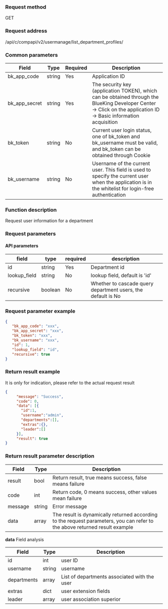 ### Request method

GET


### Request address

/api/c/compapi/v2/usermanage/list_department_profiles/


### Common parameters

| Field | Type | Required | Description |
|-----------|------------|--------|------------|
| bk_app_code | string | Yes | Application ID |
| bk_app_secret| string | Yes | The security key (application TOKEN), which can be obtained through the BlueKing Developer Center -> Click on the application ID -> Basic information acquisition|
| bk_token | string | No | Current user login status, one of bk_token and bk_username must be valid, and bk_token can be obtained through Cookie |
| bk_username | string | No | Username of the current user. This field is used to specify the current user when the application is in the whitelist for login-free authentication |


### Function description

Request user information for a department

### Request parameters




#### API parameters

| field | type | required | description |
|-----------|------------|--------|------------|
| id | string | Yes | Department id |
| lookup_field | string | No | lookup field, default is 'id' |
| recursive | boolean | No | Whether to cascade query department users, the default is No |



### Request parameter example

``` json
{
   "bk_app_code": "xxx",
   "bk_app_secret": "xxx",
   "bk_token": "xxx",
   "bk_username": "xxx",
   "id": 1,
   "lookup_field": "id",
   "recursive": true
}
```

### Return result example

It is only for indication, please refer to the actual request result
```json
{
     "message": "Success",
     "code": 0,
     "data": [{
       "id":1,
       "username":"admin",
       "departments":[],
       "extras":{},
       "leader":[]
     }],
     "result": true
}
```

### Return result parameter description

| Field | Type | Description |
|-----------|-----------|-----------|
|result| bool | Return result, true means success, false means failure |
|code|int|Return code, 0 means success, other values mean failure|
|message|string|Error message|
|data| array| The result is dynamically returned according to the request parameters, you can refer to the above returned result example |

**data** Field analysis

| Field | Type | Description |
|-----------|-----------|-----------|
|id| int | user ID |
|username|string| username |
|departments|array| List of departments associated with the user |
|extras| dict | user extension fields |
|leader| array| user association superior |